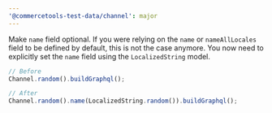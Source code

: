 ```yaml
---
'@commercetools-test-data/channel': major
---
```


Make `name` field optional. If you were relying on the `name` or `nameAllLocales` field to be defined by default, this is not the case anymore.
You now need to explicitly set the `name` field using the `LocalizedString` model.

```js
// Before
Channel.random().buildGraphql();

// After
Channel.random().name(LocalizedString.random()).buildGraphql();
```
